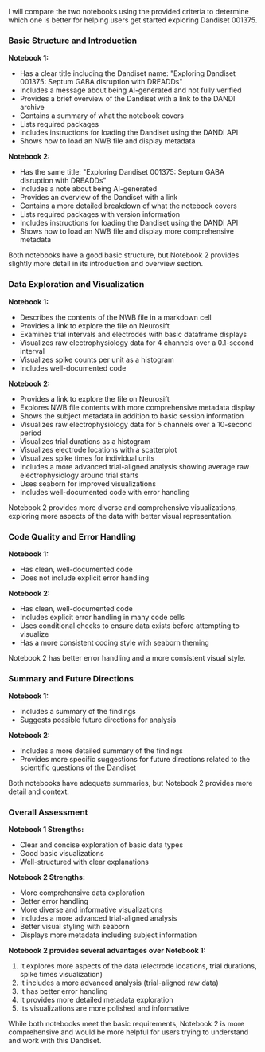 I will compare the two notebooks using the provided criteria to determine which one is better for helping users get started exploring Dandiset 001375.

### Basic Structure and Introduction

**Notebook 1:**
- Has a clear title including the Dandiset name: "Exploring Dandiset 001375: Septum GABA disruption with DREADDs"
- Includes a message about being AI-generated and not fully verified
- Provides a brief overview of the Dandiset with a link to the DANDI archive
- Contains a summary of what the notebook covers
- Lists required packages
- Includes instructions for loading the Dandiset using the DANDI API
- Shows how to load an NWB file and display metadata

**Notebook 2:**
- Has the same title: "Exploring Dandiset 001375: Septum GABA disruption with DREADDs"
- Includes a note about being AI-generated
- Provides an overview of the Dandiset with a link
- Contains a more detailed breakdown of what the notebook covers
- Lists required packages with version information
- Includes instructions for loading the Dandiset using the DANDI API
- Shows how to load an NWB file and display more comprehensive metadata

Both notebooks have a good basic structure, but Notebook 2 provides slightly more detail in its introduction and overview section.

### Data Exploration and Visualization

**Notebook 1:**
- Describes the contents of the NWB file in a markdown cell
- Provides a link to explore the file on Neurosift
- Examines trial intervals and electrodes with basic dataframe displays
- Visualizes raw electrophysiology data for 4 channels over a 0.1-second interval
- Visualizes spike counts per unit as a histogram
- Includes well-documented code

**Notebook 2:**
- Provides a link to explore the file on Neurosift
- Explores NWB file contents with more comprehensive metadata display
- Shows the subject metadata in addition to basic session information
- Visualizes raw electrophysiology data for 5 channels over a 10-second period
- Visualizes trial durations as a histogram
- Visualizes electrode locations with a scatterplot
- Visualizes spike times for individual units
- Includes a more advanced trial-aligned analysis showing average raw electrophysiology around trial starts
- Uses seaborn for improved visualizations
- Includes well-documented code with error handling

Notebook 2 provides more diverse and comprehensive visualizations, exploring more aspects of the data with better visual representation.

### Code Quality and Error Handling

**Notebook 1:**
- Has clean, well-documented code
- Does not include explicit error handling

**Notebook 2:**
- Has clean, well-documented code
- Includes explicit error handling in many code cells
- Uses conditional checks to ensure data exists before attempting to visualize
- Has a more consistent coding style with seaborn theming

Notebook 2 has better error handling and a more consistent visual style.

### Summary and Future Directions

**Notebook 1:**
- Includes a summary of the findings
- Suggests possible future directions for analysis

**Notebook 2:**
- Includes a more detailed summary of the findings
- Provides more specific suggestions for future directions related to the scientific questions of the Dandiset

Both notebooks have adequate summaries, but Notebook 2 provides more detail and context.

### Overall Assessment

**Notebook 1 Strengths:**
- Clear and concise exploration of basic data types
- Good basic visualizations
- Well-structured with clear explanations

**Notebook 2 Strengths:**
- More comprehensive data exploration
- Better error handling
- More diverse and informative visualizations
- Includes a more advanced trial-aligned analysis
- Better visual styling with seaborn
- Displays more metadata including subject information

**Notebook 2 provides several advantages over Notebook 1:**
1. It explores more aspects of the data (electrode locations, trial durations, spike times visualization)
2. It includes a more advanced analysis (trial-aligned raw data)
3. It has better error handling
4. It provides more detailed metadata exploration
5. Its visualizations are more polished and informative

While both notebooks meet the basic requirements, Notebook 2 is more comprehensive and would be more helpful for users trying to understand and work with this Dandiset.